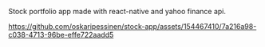 Stock portfolio app made with react-native and yahoo finance api.

https://github.com/oskaripessinen/stock-app/assets/154467410/7a216a98-c038-4713-96be-effe722aadd5
